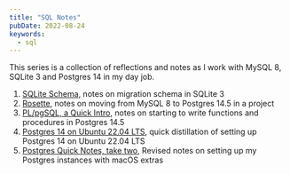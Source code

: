 ```yaml
---
title: "SQL Notes"
pubDate: 2022-08-24
keywords: 
  - sql
---
```



This series is a collection of reflections and notes as I work with
MySQL 8, SQLite 3 and Postgres 14 in my day job. 

1. [SQLite Schema](/blog/2021/04/16/Updating-Schema-in-SQLite3.md), notes on migration schema in SQLite 3
2. [Rosette](/blog/2022/08/19/rosette-notes.md), notes on moving from MySQL 8 to Postgres 14.5 in a project
3. [PL/pgSQL, a Quick Intro](/blog/2022/08/24/plpgsql-quick-intro.md), notes on starting to write functions and procedures in Postgres 14.5
4. [Postgres 14 on Ubuntu 22.04 LTS](/blog/2022/08/26/postgres-14-on-ubuntu-22.04-LTS.md), quick distillation of setting up Postgres 14 on Ubuntu 22.04 LTS
5. [Postgres Quick Notes, take two](/blog/2023/11/17/PostgreSQL-Quick-Notes.md), Revised notes on setting up my Postgres instances with macOS extras

